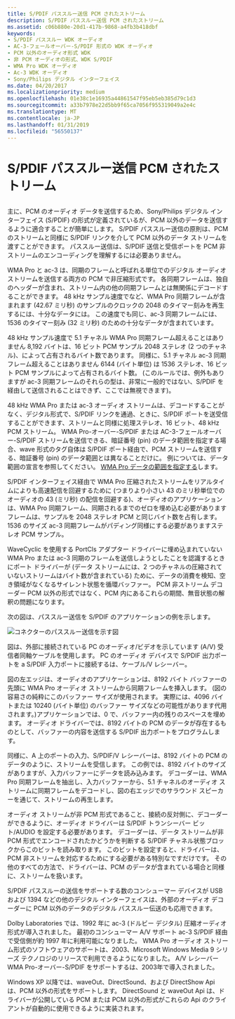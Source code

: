 ```yaml
---
title: S/PDIF パススルー送信 PCM されたストリーム
description: S/PDIF パススルー送信 PCM されたストリーム
ms.assetid: c06b880e-20d1-417b-9868-a4fb3b418dbf
keywords:
- S/PDIF パススルー WDK オーディオ
- AC-3-フェールオーバー-S/PDIF 形式の WDK オーディオ
- PCM 以外のオーディオ形式 WDK
- 非 PCM オーディオの形式、WDK S/PDIF
- WMA Pro WDK オーディオ
- Ac-3 WDK オーディオ
- Sony/Philips デジタル インターフェイス
ms.date: 04/20/2017
ms.localizationpriority: medium
ms.openlocfilehash: 01e38c1e16935a44861547f95eb5eb385d79c1d3
ms.sourcegitcommit: a33b7978e22d5bb9f65ca7056f955319049a2e4c
ms.translationtype: MT
ms.contentlocale: ja-JP
ms.lasthandoff: 01/31/2019
ms.locfileid: "56550137"
---
```

# <a name="spdif-pass-through-transmission-of-non-pcm-streams"></a>S/PDIF パススルー送信 PCM されたストリーム


## <span id="s_pdif_pass_through_transmission_of_non_pcm_streams"></span><span id="S_PDIF_PASS_THROUGH_TRANSMISSION_OF_NON_PCM_STREAMS"></span>


主に、PCM のオーディオ データを送信するため、Sony/Philips デジタル インターフェイス (S/PDIF) の形式が定義されているが、PCM 以外のデータを送信するように適合することが簡単にします。 S/PDIF パススルー送信の原則は、PCM のストリームと同様に S/PDIF リンクを介して PCM 以外のデータ ストリームを渡すことができます。 パススルー送信は、S/PDIF 送信と受信ポートを PCM 非ストリームのエンコーディングを理解するには必要ありません。

WMA Pro と ac-3 は、同期のフレームと呼ばれる単位でのデジタル オーディオ ストリームを送信する両方の PCM で非圧縮形式です。 各同期フレームは、独自のヘッダーが含まれ、ストリーム内の他の同期フレームとは無関係にデコードすることができます。 48 kHz サンプル速度でなど、WMA Pro 同期フレームが含まれます (42.67 ミリ秒) のサンプルのクロックの 2048 のタイマー刻みを再生するには、十分なデータには。 この速度でも同じ、ac-3 同期フレームには、1536 のタイマー刻み (32 ミリ秒) のための十分なデータが含まれています。

48 kHz サンプル速度で 5.1 チャネル WMA Pro 同期フレーム超えることはありません 8,192 バイトは、16 ビット PCM サンプル 2048 ステレオ (2 つのチャネル)、によって占有されるバイト数であります。 同様に、5.1 チャネル ac-3 同期フレーム超えることはありません 6144 (バイト単位) は 1536 ステレオ、16 ビット PCM サンプルによって占有されるバイト数。 (このルールでは、例外もありますが ac-3 同期フレームのそれらの型は、非常に一般的ではない、S/PDIF を経由して送信されることはできず、ここでは無視できます)。

48 kHz WMA Pro または ac-3 オーディオ ストリームは、デコードすることがなく、デジタル形式で、S/PDIF リンクを通過、ときに、S/PDIF ポートを送受信することができます、ストリームと同様に処理ステレオ、16 ビット、48 kHz PCM ストリーム。 WMA Pro-オーバー-S/PDIF または AC-3-フェールオーバー-S/PDIF ストリームを送信できる、暗証番号 (pin) のデータ範囲を指定する場合、wave 形式のタグ自体は S/PDIF ポート経由で、PCM ストリームを送信する、暗証番号 (pin) のデータ範囲とは異なることだけに。 例については、データ範囲の宣言を参照してください。 [WMA Pro データの範囲を指定する](specifying-wma-pro-data-ranges.md)します。

S/PDIF インターフェイス経由で WMA Pro 圧縮されたストリームをリアルタイムによりも高速配信を回避するために (つまりより小さい 43 のミリ秒単位でのオーディオの 43 (ミリ秒) の配信を回避する)、オーディオのアプリケーションは、WMA Pro 同期フレーム、同期されるまでのゼロを埋め込む必要がありますフレームは、サンプルを 2048 ステレオ PCM と同じバイト数を占有します。 1536 のサイズ ac-3 同期フレームがパディング同様にする必要がありますステレオ PCM サンプル。

WaveCyclic を使用する PortCls アダプター ドライバーに埋め込まれていない WMA Pro または ac-3 同期のフレームを送信しようとしたことを認識するときにポート ドライバーが (データ ストリームには、2 つのチャネルの圧縮されていないストリームはバイト数が含まれている) ために、データの消費を検知、空き領域がなくなるサイレント状態を循環バッファー。 PCM 非ストリーム デコーダー PCM 以外の形式ではなく、PCM 内にあるこれらの期間、無音状態の解釈の問題になります。

次の図は、パススルー送信を S/PDIF のアプリケーションの例を示します。

![コネクターのパススルー送信を示す図](images/passthru.png)

図は、外部に接続されている PC のオーディオ/ビデオを示しています (A/V) 受信者同軸ケーブルを使用します。 PC のオーディオ デバイスで S/PDIF 出力ポートを a S/PDIF 入力ポートに接続するは、ケーブル/V レシーバー。

図の左エッジは、オーディオのアプリケーションは、8192 バイト バッファーの先頭に WMA Pro オーディオ ストリームから同期フレームを挿入します。 (図の容易さの純粋にこのバッファー サイズが使用されます。 実際には、4096 バイトまたは 10240 (バイト単位) のバッファー サイズなどの可能性があります代用されます。)アプリケーションでは、0 で、バッファー内の残りのスペースを埋めます。 オーディオ ドライバーでは、8192 バイトの PCM のデータが存在するものとして、バッファーの内容を送信する S/PDIF 出力ポートをプログラムします。

同様に、A 上のポートの入力、S/PDIF/V レシーバーは、8192 バイトの PCM のデータのように、ストリームを受信します。 この例では、8192 バイトのサイズがありますが、入力バッファーにデータを読み込みます。 デコーダーは、WMA Pro 同期フレームを抽出し、入力バッファーから、5.1 チャネルのオーディオ ストリームに同期フレームをデコードし、図の右エッジでのサラウンド スピーカーを通じて、ストリームの再生します。

オーディオ ストリームが非 PCM 形式であること、接続の反対側に、デコーダーができるように、オーディオ ドライバーは S/PDIF トランシーバー ビット/AUDIO を設定する必要があります。 デコーダーは、データ ストリームが非 PCM 形式でエンコードされたかどうかを判断する S/PDIF チャネル状態ブロックからこのビットを読み取ります。 このビットを設定すると、ドライバーは、PCM 非ストリームを対応するためにする必要がある特別なですだけです。 その他のすべての方法で、ドライバーは、PCM のデータが含まれている場合と同様に、ストリームを扱います。

S/PDIF パススルーの送信をサポートする数のコンシューマー デバイスが USB および 1394 などの他のデジタル インターフェイスは、外部のオーディオ デコーダーに PCM 以外のデータのデジタル パススルー伝送のも応用できます。

Dolby Laboratories では、1992 年に ac-3 (ドルビー デジタル) 圧縮オーディオ形式が導入されました。 最初のコンシューマー A/V サポート ac-3 S/PDIF 経由で受信側が約 1997 年に利用可能になりました。 WMA Pro オーディオ ストリーム形式のソフトウェアのサポートは、2003、Microsoft Windows Media 9 シリーズ テクノロジのリリースで利用できるようになりました。 A/V レシーバー WMA Pro-オーバー-S/PDIF をサポートするは、2003年で導入されました。

Windows XP 以降では、waveOut、DirectSound、および DirectShow Api は、PCM 以外の形式をサポートします。 DirectSound と waveOut Api は、ドライバーが公開している PCM または PCM 以外の形式がこれらの Api のクライアントが自動的に使用できるように実装されます。

 

 




